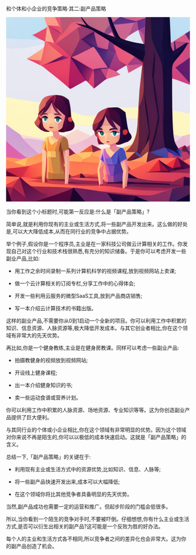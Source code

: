  和个体和小企业的竞争策略·其二:副产品策略

![](../images/20230804104139.png)

当你看到这个小标题时,可能第一反应是:什么是「副产品策略」?

简单说,就是利用你现有的主业或生活方式,将一些副产品开发出来。这么做的好处是,可以大大降低成本,从而在同行业的竞争中占据优势。

举个例子,假设你是一个程序员,主业是在一家科技公司做云计算相关的工作。你发现自己对这个行业和技术栈很熟悉,有充分的知识储备。于是你可以考虑开发一些副业产品,比如:

- 用工作之余时间录制一系列计算机科学的视频课程,放到视频网站上卖课;

- 做一个云计算相关的订阅专栏,分享工作中的心得体会;

- 开发一些利用云服务的微型SaaS工具,放到产品商店销售;

- 写一本介绍云计算技术的书籍出版。

这样的副业产品,不需要你从0到1启动一个全新的项目。你可以利用工作中积累的知识、信息资源、人脉资源等,极大降低开发成本。与其它创业者相比,你在这个领域有非常大的先天优势。

再比如,你是一个健身教练,主业是在健身房教课。同样可以考虑一些副业产品:

- 拍摄教健身的视频放到视频网站;

- 开设线上健身课程; 

- 出一本介绍健身知识的书;

- 卖一些运动食谱或营养计划。

你可以利用工作中积累的人脉资源、场地资源、专业知识等等。这为你创造副业产品提供了巨大便利。

与其同行业的个体或小企业相比,你在这个领域有非常明显的优势。因为这个领域对你来说不再是陌生的,你可以以极低的成本快速启动。这就是「副产品策略」的含义。

总结一下,「副产品策略」的关键在于:

- 利用现有主业或生活方式中的资源优势,比如知识、信息、人脉等;

- 将一些副产品快速开发出来,成本可以大幅降低;

- 在这个领域你将比其他竞争者具备明显的先天优势。

当然,副产品成功也需要一定的运营和推广。但起步阶段的门槛会低很多。

所以,当你看到一个陌生的竞争对手时,不要被吓倒。仔细想想,你有什么主业或生活方式,是否可以衍生出相关的副产品?这可能是一个反败为胜的好办法。

每个人的主业和生活方式各不相同,所以竞争者之间的差异化也会非常大。这为你的副产品创造了机会。